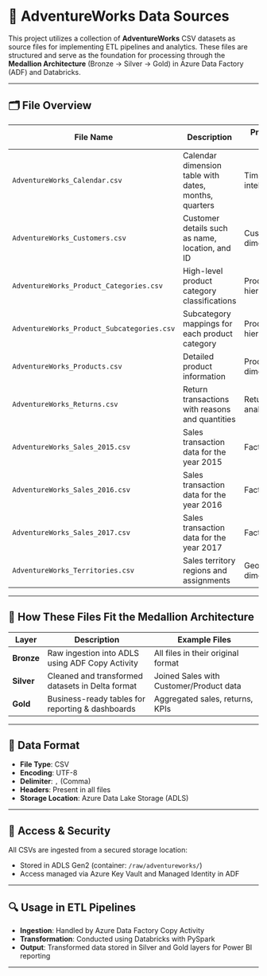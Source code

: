 # 📁 AdventureWorks Data Sources

This project utilizes a collection of **AdventureWorks** CSV datasets as source files for implementing ETL pipelines and analytics. These files are structured and serve as the foundation for processing through the **Medallion Architecture** (Bronze → Silver → Gold) in Azure Data Factory (ADF) and Databricks.

---

## 🗂️ File Overview

| File Name                             | Description                                              | Primary Use       |
|--------------------------------------|----------------------------------------------------------|-------------------|
| `AdventureWorks_Calendar.csv`        | Calendar dimension table with dates, months, quarters    | Time intelligence |
| `AdventureWorks_Customers.csv`       | Customer details such as name, location, and ID          | Customer dimension|
| `AdventureWorks_Product_Categories.csv` | High-level product category classifications           | Product hierarchy |
| `AdventureWorks_Product_Subcategories.csv` | Subcategory mappings for each product category     | Product hierarchy |
| `AdventureWorks_Products.csv`        | Detailed product information                             | Product dimension |
| `AdventureWorks_Returns.csv`         | Return transactions with reasons and quantities          | Returns analysis  |
| `AdventureWorks_Sales_2015.csv`      | Sales transaction data for the year 2015                 | Fact table        |
| `AdventureWorks_Sales_2016.csv`      | Sales transaction data for the year 2016                 | Fact table        |
| `AdventureWorks_Sales_2017.csv`      | Sales transaction data for the year 2017                 | Fact table        |
| `AdventureWorks_Territories.csv`     | Sales territory regions and assignments                  | Geography dimension|

---

## 🧱 How These Files Fit the Medallion Architecture

| Layer     | Description                                          | Example Files                           |
|-----------|------------------------------------------------------|-----------------------------------------|
| **Bronze** | Raw ingestion into ADLS using ADF Copy Activity      | All files in their original format      |
| **Silver** | Cleaned and transformed datasets in Delta format     | Joined Sales with Customer/Product data |
| **Gold**   | Business-ready tables for reporting & dashboards     | Aggregated sales, returns, KPIs         |

---

## 💾 Data Format

- **File Type**: CSV  
- **Encoding**: UTF-8  
- **Delimiter**: `,` (Comma)  
- **Headers**: Present in all files  
- **Storage Location**: Azure Data Lake Storage (ADLS)

---

## 🔐 Access & Security

All CSVs are ingested from a secured storage location:
- Stored in ADLS Gen2 (container: `/raw/adventureworks/`)
- Access managed via Azure Key Vault and Managed Identity in ADF

---

## 🔍 Usage in ETL Pipelines

- **Ingestion**: Handled by Azure Data Factory Copy Activity
- **Transformation**: Conducted using Databricks with PySpark
- **Output**: Transformed data stored in Silver and Gold layers for Power BI reporting

---


